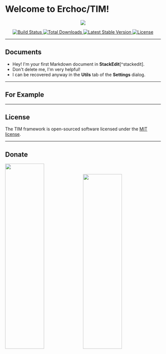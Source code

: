  Welcome to Erchoc/TIM!
=======================

<p align="center">
  <img src="https://laravel.com/assets/img/components/logo-laravel.svg">
</p>
<p align="center">
  <a href="https://travis-ci.org/laravel/framework">
    <img src="https://travis-ci.org/laravel/framework.svg" alt="Build Status">
  </a>
  <a href="https://packagist.org/packages/laravel/framework">
    <img src="https://poser.pugx.org/laravel/framework/d/total.svg" alt="Total Downloads">
  </a>
    <a href="https://packagist.org/packages/laravel/framework">
  <img src="https://poser.pugx.org/laravel/framework/v/stable.svg" alt="Latest Stable Version">
  </a>
    <a href="https://packagist.org/packages/laravel/framework">
  <img src="https://poser.pugx.org/laravel/framework/license.svg" alt="License">
  </a>
</p>

----------

Documents
-------------

- Hey! I'm your first Markdown document in **StackEdit**[^stackedit]. 
- Don't delete me, I'm very helpful! 
- I can be recovered anyway in the **Utils** tab of the **Settings** dialog.

----------

For Example
-------------

----------

License
-------------

The TIM framework is open-sourced software licensed under the [MIT license](http://opensource.org/licenses/MIT).

----------

Donate
-------------

<img width="50%" height="600" src="http://ool6x4l46.bkt.clouddn.com/about-me/wechat-pay.png"><img width="50%" height="566" src="http://ool6x4l46.bkt.clouddn.com/about-me/alipay-pay.jpg">
